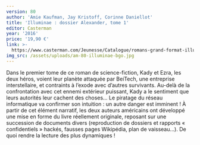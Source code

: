 ```yaml
---
version: 80
author: 'Amie Kaufman, Jay Kristoff, Corinne Daniellot'
title: 'Illuminae : dossier Alexander, tome 1'
editor: Casterman
year: '2016'
price: '19,90 €'
link: >-
  https://www.casterman.com/Jeunesse/Catalogue/romans-grand-format-illuminae/illuminae-1-dossier-alexander
img_src: /assets/uploads/am-80-illuminae-bgo.jpg
---
```

Dans le premier tome de ce roman de science-fiction, Kady et Ezra, les deux héros, voient leur planète attaquée par BeiTech, une entreprise interstellaire, et contraints à l’exode avec d’autres survivants. Au-delà de la confrontation avec cet ennemi extérieur puissant, Kady a le sentiment que leurs autorités leur cachent des choses… Le piratage du réseau informatique va confirmer son intuition : un autre danger est imminent ! À partir de cet élément narratif, les deux auteurs américains ont développé une mise en forme du livre réellement originale, reposant sur une succession de documents divers (reproduction de dossiers et rapports « confidentiels » hackés, fausses pages Wikipédia, plan de vaisseau…). De quoi rendre la lecture des plus dynamiques !
